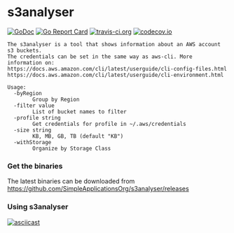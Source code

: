# s3analyser

[![GoDoc](https://godoc.org/github.com/SimpleApplicationsOrg/s3analyser?status.svg)](https://godoc.org/github.com/SimpleApplicationsOrg/s3analyser)
[![Go Report Card](https://goreportcard.com/badge/github.com/SimpleApplicationsOrg/s3analyser)](https://goreportcard.com/report/github.com/SimpleApplicationsOrg/s3analyser)
[![travis-ci.org](https://travis-ci.org/SimpleApplicationsOrg/s3analyser.svg?branch=master)](http://travis-ci.org/SimpleApplicationsOrg/s3analyser?branch=master)
[![codecov.io](http://codecov.io/github/SimpleApplicationsOrg/s3analyser/coverage.svg?branch=master)](http://codecov.io/github/SimpleApplicationsOrg/s3analyser?branch=master)
```
The s3analyser is a tool that shows information about an AWS account s3 buckets.
The credentials can be set in the same way as aws-cli. More information on:
https://docs.aws.amazon.com/cli/latest/userguide/cli-config-files.html
https://docs.aws.amazon.com/cli/latest/userguide/cli-environment.html

Usage:  
  -byRegion  
        Group by Region  
  -filter value  
        List of bucket names to filter  
  -profile string  
        Get credentials for profile in ~/.aws/credentials  
  -size string  
        KB, MB, GB, TB (default "KB")  
  -withStorage  
        Organize by Storage Class  
```
### Get the binaries
The latest binaries can be downloaded from https://github.com/SimpleApplicationsOrg/s3analyser/releases

### Using s3analyser
[![asciicast](https://asciinema.org/a/UolZxtmF7KT4hv0h8wIF8xzIs.png)](https://asciinema.org/a/UolZxtmF7KT4hv0h8wIF8xzIs)
